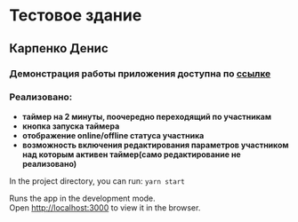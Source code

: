 #  Тестовое здание

## Карпенко Денис

### Демонстрация работы приложения доступна по [ссылке](https://auction-timer.vercel.app/)

### Реализовано:
*  **таймер на 2 минуты, поочередно переходящий по участникам**
*  **кнопка запуска таймера**
*  **отображение online/offline статуса участника**
* **возможность включения редактирования параметров 
участником над которым активен таймер(само редактирование не реализовано)**

In the project directory, you can run:
 `yarn start`

Runs the app in the development mode.\
Open [http://localhost:3000](http://localhost:3000) to view it in the browser.
